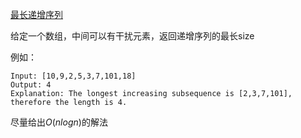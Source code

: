 
[最长递增序列](https://leetcode.com/problems/longest-increasing-subsequence/)

给定一个数组，中间可以有干扰元素，返回递增序列的最长size

例如：
    
    Input: [10,9,2,5,3,7,101,18]
    Output: 4 
    Explanation: The longest increasing subsequence is [2,3,7,101], therefore the length is 4.

尽量给出$O(nlogn)$的解法